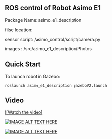 ## ROS control of Robot Asimo E1

Package Name: asimo_e1_description

filse location:
 
sensor script: /asimo_control/script/camera.py

images : /src/asimo_e1_description/Photos

## Quick Start

To launch robot in Gazebo: 
	
	roslaunch asimo_e1_description gazeboV2.launch

## Video 

[![Watch the video]](https://www.youtube.com/watch?v=D0a5ea_kOAI)


[![IMAGE ALT TEXT HERE](http://img.youtube.com/vi/D0a5ea_kOAI/0.jpg)](https://www.youtube.com/watch?v=D0a5ea_kOAI)

[![IMAGE ALT TEXT HERE](http://img.youtube.com/vi/IKFGcrc6w74/0.jpg)](http://www.youtube.com/watch?v=IKFGcrc6w74)


